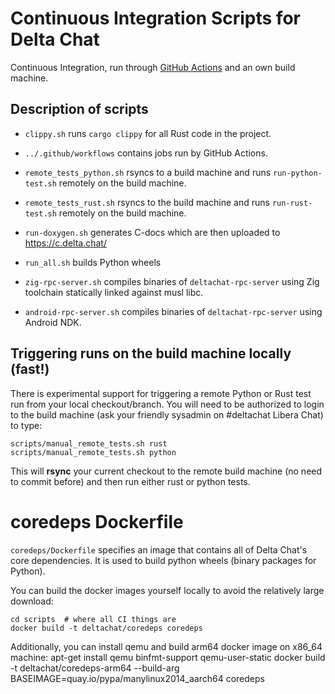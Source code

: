 # Continuous Integration Scripts for Delta Chat

Continuous Integration, run through [GitHub
Actions](https://docs.github.com/actions)
and an own build machine.

## Description of scripts 

- `clippy.sh` runs `cargo clippy` for all Rust code in the project.

- `../.github/workflows` contains jobs run by GitHub Actions.

- `remote_tests_python.sh` rsyncs to a build machine and runs
  `run-python-test.sh` remotely on the build machine. 

- `remote_tests_rust.sh` rsyncs to the build machine and runs
  `run-rust-test.sh` remotely on the build machine. 

- `run-doxygen.sh` generates C-docs which are then uploaded to https://c.delta.chat/

- `run_all.sh` builds Python wheels

- `zig-rpc-server.sh` compiles binaries of `deltachat-rpc-server` using Zig toolchain statically linked against musl libc.

- `android-rpc-server.sh` compiles binaries of `deltachat-rpc-server` using Android NDK.

## Triggering runs on the build machine locally (fast!)

There is experimental support for triggering a remote Python or Rust test run 
from your local checkout/branch. You will need to be authorized to login to 
the build machine (ask your friendly sysadmin on #deltachat Libera Chat) to type:

    scripts/manual_remote_tests.sh rust
    scripts/manual_remote_tests.sh python

This will **rsync** your current checkout to the remote build machine 
(no need to commit before) and then run either rust or python tests. 

# coredeps Dockerfile

`coredeps/Dockerfile` specifies an image that contains all 
of Delta Chat's core dependencies. It is used to
build python wheels (binary packages for Python).

You can build the docker images yourself locally
to avoid the relatively large download:
 
    cd scripts  # where all CI things are 
    docker build -t deltachat/coredeps coredeps

Additionally, you can install qemu and build arm64 docker image on x86\_64 machine:
    apt-get install qemu binfmt-support qemu-user-static
    docker build -t deltachat/coredeps-arm64 --build-arg BASEIMAGE=quay.io/pypa/manylinux2014_aarch64 coredeps
